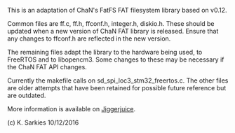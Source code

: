 This is an adaptation of ChaN's FatFS FAT filesystem library based on v0.12.

Common files are ff.c, ff.h, ffconf.h, integer.h, diskio.h. These should be
updated when a new version of ChaN FAT library is released. Ensure that any
changes to ffconf.h are reflected in the new version.

The remaining files adapt the library to the hardware being used, to FreeRTOS
and to libopencm3. Some changes to these may be necessary if the ChaN FAT API
changes.

Currently the makefile calls on sd_spi_loc3_stm32_freertos.c. The other files
are older attempts that have been retained for possible future reference
but are outdated.

More information is available on [Jiggerjuice](http://www.jiggerjuice.info/electronics/projects/solarbms/solarbms-software.html).

(c) K. Sarkies 10/12/2016

